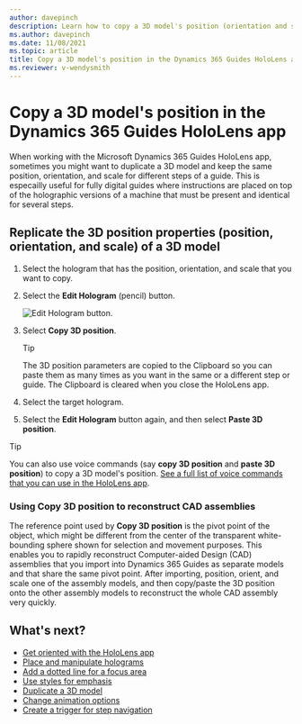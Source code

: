 ```yaml
---
author: davepinch
description: Learn how to copy a 3D model's position (orientation and scale) in the Dynamics 365 Guides HoloLens app
ms.author: davepinch
ms.date: 11/08/2021
ms.topic: article
title: Copy a 3D model's position in the Dynamics 365 Guides HoloLens app
ms.reviewer: v-wendysmith
---
```


# Copy a 3D model's position in the Dynamics 365 Guides HoloLens app

When working with the Microsoft Dynamics 365 Guides HoloLens app, sometimes you might want to duplicate a 3D model and keep the same position, orientation, and scale for 
different steps of a guide. This is especailly useful for fully digital guides where instructions are placed on top of the holographic versions of a machine that must be 
present and identical for several steps.

## Replicate the 3D position properties (position, orientation, and scale) of a 3D model

1. Select the hologram that has the position, orientation, and scale that you want to copy.

2. Select the **Edit Hologram** (pencil) button.

    ![Edit Hologram button.](media/edit-hologram.png "Edit Hologram button")
 
3. Select **Copy 3D position**. 
 
    > [!TIP]
    > The 3D position parameters are copied to the Clipboard so you can paste them as many times as you want in the same or a different step or guide. The Clipboard is cleared when you close the HoloLens app.

4. Select the target hologram.

5. Select the **Edit Hologram** button again, and then select **Paste 3D position**.
 
> [!TIP]
> You can also use voice commands (say **copy 3D position** and **paste 3D position**) to copy a 3D model's position. [See a full list of voice commands that you can use in the HoloLens app](voice-commands.md).

### Using Copy 3D position to reconstruct CAD assemblies

The reference point used by **Copy 3D position** is the pivot point of the object, which might be different from the center of the transparent white-bounding sphere shown for selection and movement purposes. This enables you to rapidly reconstruct Computer-aided Design (CAD) assemblies that you import into Dynamics 365 Guides as separate models and that share the same pivot point. After importing, position, orient, and scale one of the assembly models, and then copy/paste the 3D position onto the other assembly models to reconstruct the whole CAD assembly very quickly. 

## What's next?

- [Get oriented with the HoloLens app](hololens-app-orientation.md)
- [Place and manipulate holograms](hololens-app-place-holograms.md)
- [Add a dotted line for a focus area](hololens-app-dotted-line.md)
- [Use styles for emphasis](hololens-app-styles.md)
- [Duplicate a 3D model](hololens-app-duplicate-model.md)
- [Change animation options](hololens-app-animations.md)
- [Create a trigger for step navigation](hololens-app-trigger.md)
